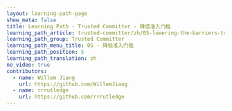 ```yaml
---
layout: learning-path-page
show_meta: false
title: Learning Path - Trusted Committer - 降低准入门槛
learning_path_article: trusted-committer/zh/05-lowering-the-barriers-to-entry-zh.asciidoc
learning_path_group: Trusted Committer
learning_path_menu_title: 05 - 降低准入门槛
learning_path_position: 5
learning_path_translation: zh
no_video: true
contributors:
  - name: Willem Jiang
    url: https://github.com/WillemJiang
  - name: rrrutledge
    url: https://github.com/rrrutledge
---
```

<!--- This file autogenerated from https://github.com/InnerSourceCommons/InnerSourceLearningPath/blob/master/scripts/generate_learning_path_markdown.js -->